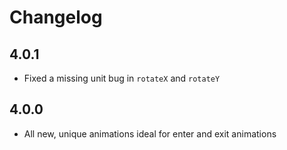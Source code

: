 # Changelog

## 4.0.1

- Fixed a missing unit bug in `rotateX` and `rotateY`

## 4.0.0

- All new, unique animations ideal for enter and exit animations
